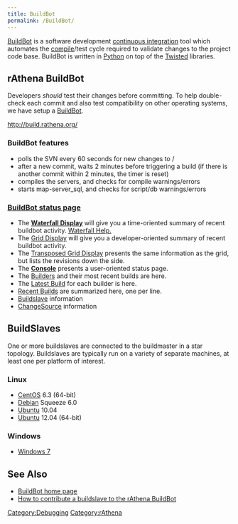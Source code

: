 ```yaml
---
title: BuildBot
permalink: /BuildBot/
---
```


[BuildBot](BuildBot) is a software development [continuous integration](/wikipedia:Continuous_integration "wikilink") tool which automates the [compile](/wikipedia:compiler "wikilink")/test cycle required to validate changes to the project code base. BuildBot is written in [Python](/wikipedia:Python_(programming_language) "wikilink") on top of the [Twisted](/wikipedia:Twisted_(software) "wikilink") libraries.

rAthena BuildBot
----------------

Developers *should* test their changes before committing. To help double-check each commit and also test compatibility on other operating systems, we have setup a [BuildBot](https://en.wikipedia.org/wiki/BuildBot).

<http://build.rathena.org/>

### BuildBot features

-   polls the SVN every 60 seconds for new changes to /
-   after a new commit, waits 2 minutes before triggering a build (if there is another commit within 2 minutes, the timer is reset)
-   compiles the servers, and checks for compile warnings/errors
-   starts map-server_sql, and checks for script/db warnings/errors

### [BuildBot status page](http://build.rathena.org/)

-   The **[Waterfall Display](http://build.rathena.org/waterfall)** will give you a time-oriented summary of recent buildbot activity. [Waterfall Help.](http://build.rathena.org/waterfall/help)
-   The [Grid Display](http://build.rathena.org/grid) will give you a developer-oriented summary of recent buildbot activity.
-   The [Transposed Grid Display](http://build.rathena.org/tgrid) presents the same information as the grid, but lists the revisions down the side.
-   The **[Console](http://build.rathena.org/console)** presents a user-oriented status page.
-   The [Builders](http://build.rathena.org/builders) and their most recent builds are here.
-   The [Latest Build](http://build.rathena.org/one_box_per_builder) for each builder is here.
-   [Recent Builds](http://build.rathena.org/one_line_per_build) are summarized here, one per line.
-   [Buildslave](http://build.rathena.org/buildslaves) information
-   [ChangeSource](http://build.rathena.org/changes) information

BuildSlaves
-----------

One or more buildslaves are connected to the buildmaster in a star topology. Buildslaves are typically run on a variety of separate machines, at least one per platform of interest.

### Linux

-   [CentOS](https://en.wikipedia.org/wiki/CentOS) 6.3 (64-bit)
-   [Debian](https://en.wikipedia.org/wiki/Debian) Squeeze 6.0
-   [Ubuntu](/wikipedia:Ubuntu_(operating_system) "wikilink") 10.04
-   [Ubuntu](/wikipedia:Ubuntu_(operating_system) "wikilink") 12.04 (64-bit)

### Windows

-   [Windows 7](https://en.wikipedia.org/wiki/Windows_7)

See Also
--------

-   [BuildBot home page](http://trac.buildbot.net/)
-   [How to contribute a buildslave to the rAthena BuildBot](http://rathena.org/board/topic/56220-buildbot-info-and-how-to-help/)

[Category:Debugging](Category:Debugging) [Category:rAthena](/Category:rAthena "wikilink")